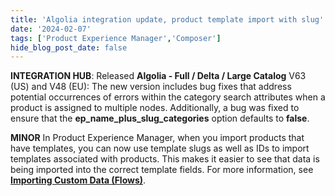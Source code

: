 ```yaml
---
title: 'Algolia integration update, product template import with slug'
date: '2024-02-07'
tags: ['Product Experience Manager','Composer']
hide_blog_post_date: false
---
```

**INTEGRATION HUB**: Released **Algolia - Full / Delta / Large Catalog** V63 (US) and V48 (EU): The new version includes bug fixes that address potential occurrences of errors within the category search attributes when a product is assigned to multiple nodes. Additionally, a bug was fixed to ensure that the **ep\_name\_plus\_slug\_categories** option defaults to **false**.

**MINOR** In Product Experience Manager, when you import products that have templates, you can now use template slugs as well as IDs to import templates associated with products. This makes it easier to see that data is being imported into the correct template fields. For more information, see **[Importing Custom Data (Flows)](https://elasticpath.dev/docs/pxm/products/importing-products/product-importer-csv#importing-custom-data-flows)**.
